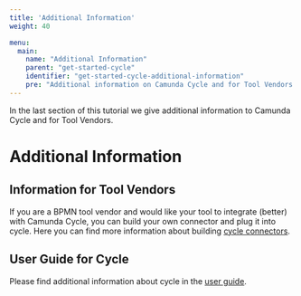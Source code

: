 ```yaml
---
title: 'Additional Information'
weight: 40

menu:
  main:
    name: "Additional Information"
    parent: "get-started-cycle"
    identifier: "get-started-cycle-additional-information"
    pre: "Additional information on Camunda Cycle and for Tool Vendors."
---
```


In the last section of this tutorial we give additional information to Camunda Cycle and for Tool Vendors.

# Additional Information

## Information for Tool Vendors

If you are a BPMN tool vendor and would like your tool to integrate (better) with Camunda Cycle, you can build your own connector and plug it into cycle. Here you can find more information about building [cycle connectors](https://github.com/camunda/camunda-cycle-connectors).

## User Guide for Cycle

Please find additional information about cycle in the [user guide](/manual/master/webapps/cycle).
